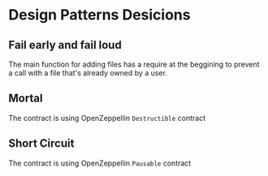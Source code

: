 Design Patterns Desicions
=========================

## Fail early and fail loud
The main function for adding files has a require at the beggining to prevent a call with  a file that's already owned by a user.

## Mortal
The contract is using OpenZeppellin `Destructible` contract

## Short Circuit
The contract is using OpenZeppellin `Pausable` contract
